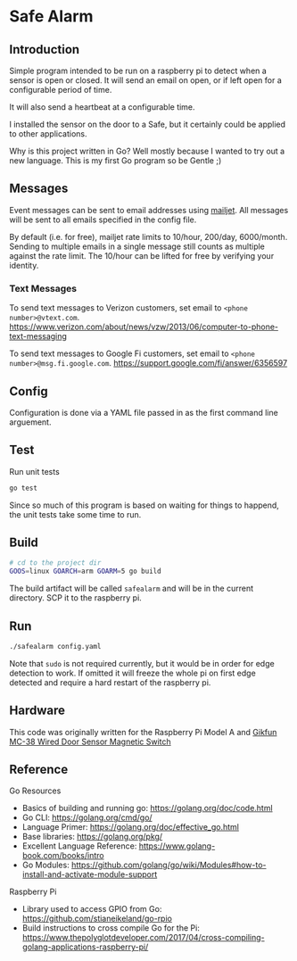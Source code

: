# Safe Alarm

## Introduction

Simple program intended to be run on a raspberry pi to detect when a sensor is open or closed. It will send an email on open, or if left open for a configurable period of time.

It will also send a heartbeat at a configurable time.

I installed the sensor on the door to a Safe, but it certainly could be applied to other applications.

Why is this project written in Go? Well mostly because I wanted to try out a new language.  This is my first Go program so be Gentle ;)

## Messages

Event messages can be sent to email addresses using [mailjet](https://www.mailjet.com/). All messages will be sent to all emails specified in the config file.

By default (i.e. for free), mailjet rate limits to 10/hour, 200/day, 6000/month.  Sending to multiple emails in a single message still counts as multiple against the rate limit. The 10/hour can be lifted for free by verifying your identity.

### Text Messages

To send text messages to Verizon customers, set email to `<phone number>@vtext.com`. https://www.verizon.com/about/news/vzw/2013/06/computer-to-phone-text-messaging

To send text messages to Google Fi customers, set email to `<phone number>@msg.fi.google.com`. https://support.google.com/fi/answer/6356597

## Config

Configuration is done via a YAML file passed in as the first command line arguement.

## Test

Run unit tests

```bash
go test
```

Since so much of this program is based on waiting for things to happend, the unit tests take some time to run.

## Build

```bash
# cd to the project dir
GOOS=linux GOARCH=arm GOARM=5 go build
```

The build artifact will be called `safealarm` and will be in the current directory. SCP it to the raspberry pi.

## Run

```bash
./safealarm config.yaml
```

Note that `sudo` is not required currently, but it would be in order for edge detection to work.  If omitted it will freeze the whole pi on first edge detected and require a hard restart of the raspberry pi.

## Hardware

This code was originally written for the Raspberry Pi Model A and [Gikfun MC-38 Wired Door Sensor Magnetic Switch](https://www.amazon.com/gp/product/B0154PTDFI)

## Reference

Go Resources
- Basics of building and running go: https://golang.org/doc/code.html
- Go CLI: https://golang.org/cmd/go/
- Language Primer: https://golang.org/doc/effective_go.html
- Base libraries: https://golang.org/pkg/
- Excellent Language Reference: https://www.golang-book.com/books/intro
- Go Modules: https://github.com/golang/go/wiki/Modules#how-to-install-and-activate-module-support

Raspberry Pi
- Library used to access GPIO from Go: https://github.com/stianeikeland/go-rpio
- Build instructions to cross compile Go for the Pi: https://www.thepolyglotdeveloper.com/2017/04/cross-compiling-golang-applications-raspberry-pi/

